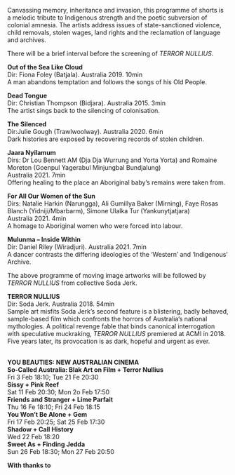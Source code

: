 

Canvassing memory, inheritance and invasion, this programme of shorts is a melodic tribute to Indigenous strength and the poetic subversion of colonial amnesia. The artists address issues of state-sanctioned violence, child removals, stolen wages, land rights and the reclamation of language  
and archives.

There will be a brief interval before the screening of _TERROR NULLIUS_.

**Out of the Sea Like Cloud**  
Dir: Fiona Foley (Batjala). Australia 2019. 10min  
A man abandons temptation and follows the songs of his Old People.

**Dead Tongue**  
Dir: Christian Thompson (Bidjara). Australia 2015. 3min  
The artist sings back to the silencing of colonisation.

**The Silenced**  
Dir:Julie Gough (Trawlwoolway). Australia 2020. 6min  
Dark histories are exposed by recovering records of stolen children.

**Jaara Nyilamum**  
Dirs: Dr Lou Bennett AM (Dja Dja Wurrung and Yorta Yorta) and  Romaine Moreton (Goenpul Yagerabul Minjungbal Bundjalung)  
Australia 2021. 7min  
Offering healing to the place an Aboriginal baby’s remains were taken from.

**For All Our Women of the Sun**  
Dirs: Natalie Harkin (Narungga), Ali Gumillya Baker (Mirning), Faye Rosas Blanch (Yidniji/Mbarbarm), Simone Ulalka Tur (Yankunytjatjara)  
Australia 2021. 4min  
A homage to Aboriginal women who were forced into labour.

**Mulunma – Inside Within**  
Dir: Daniel Riley (Wiradjuri). Australia 2021. 7min  
A dancer contrasts the differing ideologies of the ‘Western’ and  ‘Indigenous’ Archive.

The above programme of moving image artworks will be followed by  _TERROR NULLIUS_ from collective Soda Jerk.

**TERROR NULLIUS**  
Dir: Soda Jerk. Australia 2018. 54min  
Sample art misfits Soda Jerk’s second feature is a blistering, badly behaved, sample-based film which confronts the horrors of Australia’s national mythologies. A political revenge fable that binds canonical interrogation with speculative muckraking, _TERROR NULLIUS_ premiered at ACMI in 2018.  Five years later, its provocation is as dark, hopeful and urgent as ever.
<br><br>

**YOU BEAUTIES:  NEW AUSTRALIAN CINEMA**<br>
**So-Called Australia:  Blak Art on Film + Terror Nullius**<br>
Fri 3 Feb 18:10; Tue 21 Fe 20:30<br>
**Sissy + Pink Reef**<br>
Sat 11 Feb 20:30; Mon 2o Feb 17:50<br>
**Friends and Stranger + Lime Parfait**<br>
Thu 16 Fe 18:10; Fri 24 Feb 18:15<br>
**You Won’t Be Alone + Gem**<br>
Fri 17 Feb 20:25; Sat 25 Feb 17:30<br>
**Shadow + Call History**<br>
Wed 22 Feb 18:20<br>
**Sweet As + Finding Jedda**<br>
Sun 26 Feb 18:30; Mon 27 Feb 20:50<br>

**With thanks to**
<!--stackedit_data:
eyJoaXN0b3J5IjpbMTA0NzQ1MDEwMV19
-->